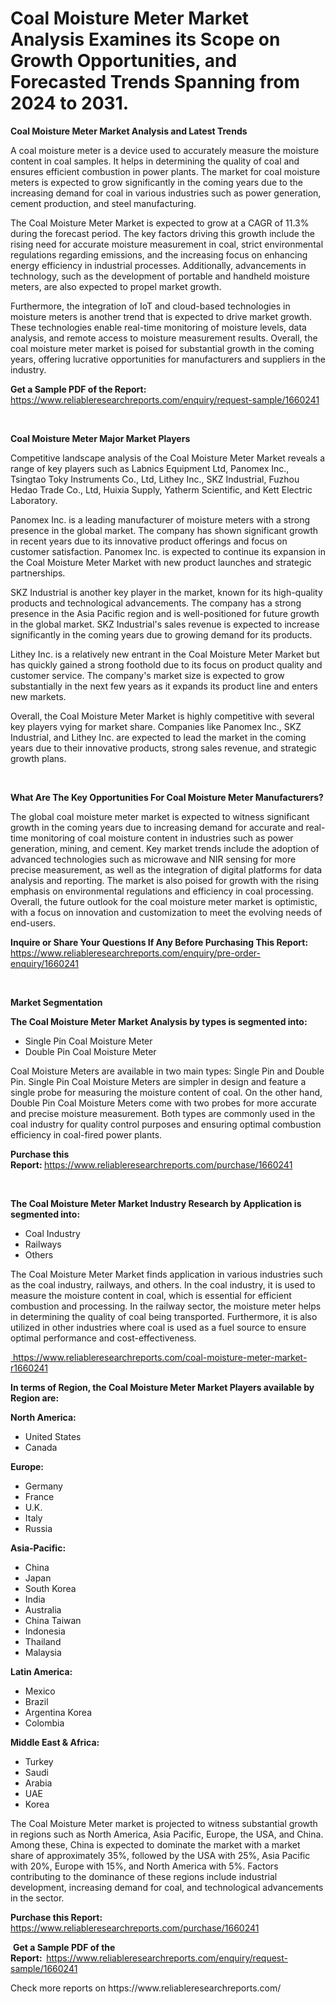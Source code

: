 <p><h1>Coal Moisture Meter Market Analysis Examines its Scope on Growth Opportunities, and Forecasted Trends Spanning from 2024 to 2031.</h1></p><p><strong>Coal Moisture Meter Market Analysis and Latest Trends</strong></p>
<p><p>A coal moisture meter is a device used to accurately measure the moisture content in coal samples. It helps in determining the quality of coal and ensures efficient combustion in power plants. The market for coal moisture meters is expected to grow significantly in the coming years due to the increasing demand for coal in various industries such as power generation, cement production, and steel manufacturing.</p><p>The Coal Moisture Meter Market is expected to grow at a CAGR of 11.3% during the forecast period. The key factors driving this growth include the rising need for accurate moisture measurement in coal, strict environmental regulations regarding emissions, and the increasing focus on enhancing energy efficiency in industrial processes. Additionally, advancements in technology, such as the development of portable and handheld moisture meters, are also expected to propel market growth.</p><p>Furthermore, the integration of IoT and cloud-based technologies in moisture meters is another trend that is expected to drive market growth. These technologies enable real-time monitoring of moisture levels, data analysis, and remote access to moisture measurement results. Overall, the coal moisture meter market is poised for substantial growth in the coming years, offering lucrative opportunities for manufacturers and suppliers in the industry.</p></p>
<p><strong>Get a Sample PDF of the Report:&nbsp;</strong> <a href="https://www.reliableresearchreports.com/enquiry/request-sample/1660241">https://www.reliableresearchreports.com/enquiry/request-sample/1660241</a></p>
<p>&nbsp;</p>
<p><strong>Coal Moisture Meter Major Market Players</strong></p>
<p><p>Competitive landscape analysis of the Coal Moisture Meter Market reveals a range of key players such as Labnics Equipment Ltd, Panomex Inc., Tsingtao Toky Instruments Co., Ltd, Lithey Inc., SKZ Industrial, Fuzhou Hedao Trade Co., Ltd, Huixia Supply, Yatherm Scientific, and Kett Electric Laboratory.</p><p>Panomex Inc. is a leading manufacturer of moisture meters with a strong presence in the global market. The company has shown significant growth in recent years due to its innovative product offerings and focus on customer satisfaction. Panomex Inc. is expected to continue its expansion in the Coal Moisture Meter Market with new product launches and strategic partnerships.</p><p>SKZ Industrial is another key player in the market, known for its high-quality products and technological advancements. The company has a strong presence in the Asia Pacific region and is well-positioned for future growth in the global market. SKZ Industrial's sales revenue is expected to increase significantly in the coming years due to growing demand for its products.</p><p>Lithey Inc. is a relatively new entrant in the Coal Moisture Meter Market but has quickly gained a strong foothold due to its focus on product quality and customer service. The company's market size is expected to grow substantially in the next few years as it expands its product line and enters new markets.</p><p>Overall, the Coal Moisture Meter Market is highly competitive with several key players vying for market share. Companies like Panomex Inc., SKZ Industrial, and Lithey Inc. are expected to lead the market in the coming years due to their innovative products, strong sales revenue, and strategic growth plans.</p></p>
<p>&nbsp;</p>
<p><strong>What Are The Key Opportunities For Coal Moisture Meter Manufacturers?</strong></p>
<p><p>The global coal moisture meter market is expected to witness significant growth in the coming years due to increasing demand for accurate and real-time monitoring of coal moisture content in industries such as power generation, mining, and cement. Key market trends include the adoption of advanced technologies such as microwave and NIR sensing for more precise measurement, as well as the integration of digital platforms for data analysis and reporting. The market is also poised for growth with the rising emphasis on environmental regulations and efficiency in coal processing. Overall, the future outlook for the coal moisture meter market is optimistic, with a focus on innovation and customization to meet the evolving needs of end-users.</p></p>
<p><strong>Inquire or Share Your Questions If Any Before Purchasing This Report:</strong> <a href="https://www.reliableresearchreports.com/enquiry/pre-order-enquiry/1660241">https://www.reliableresearchreports.com/enquiry/pre-order-enquiry/1660241</a></p>
<p>&nbsp;</p>
<p><strong>Market Segmentation</strong></p>
<p><strong>The Coal Moisture Meter Market Analysis by types is segmented into:</strong></p>
<p><ul><li>Single Pin Coal Moisture Meter</li><li>Double Pin Coal Moisture Meter</li></ul></p>
<p><p>Coal Moisture Meters are available in two main types: Single Pin and Double Pin. Single Pin Coal Moisture Meters are simpler in design and feature a single probe for measuring the moisture content of coal. On the other hand, Double Pin Coal Moisture Meters come with two probes for more accurate and precise moisture measurement. Both types are commonly used in the coal industry for quality control purposes and ensuring optimal combustion efficiency in coal-fired power plants.</p></p>
<p><strong>Purchase this Report:&nbsp;</strong><a href="https://www.reliableresearchreports.com/purchase/1660241">https://www.reliableresearchreports.com/purchase/1660241</a></p>
<p>&nbsp;</p>
<p><strong>The Coal Moisture Meter Market Industry Research by Application is segmented into:</strong></p>
<p><ul><li>Coal Industry</li><li>Railways</li><li>Others</li></ul></p>
<p><p>The Coal Moisture Meter Market finds application in various industries such as the coal industry, railways, and others. In the coal industry, it is used to measure the moisture content in coal, which is essential for efficient combustion and processing. In the railway sector, the moisture meter helps in determining the quality of coal being transported. Furthermore, it is also utilized in other industries where coal is used as a fuel source to ensure optimal performance and cost-effectiveness.</p></p>
<p><a href="https://www.reliableresearchreports.com/coal-moisture-meter-market-r1660241">&nbsp;https://www.reliableresearchreports.com/coal-moisture-meter-market-r1660241</a></p>
<p><strong>In terms of Region, the Coal Moisture Meter Market Players available by Region are:</strong></p>
<p>
    <p> <strong> North America: </strong>
        <ul>
            <li>United States</li>
            <li>Canada</li>
        </ul>
        </p> 
    <p> <strong> Europe: </strong>
        <ul>
            <li>Germany</li>
            <li>France</li>
            <li>U.K.</li>
            <li>Italy</li>
            <li>Russia</li>
        </ul>
        </p> 
    <p> <strong> Asia-Pacific: </strong>
        <ul>
            <li>China</li>
            <li>Japan</li>
            <li>South Korea</li>
            <li>India</li>
            <li>Australia</li>
            <li>China Taiwan</li>
            <li>Indonesia</li>
            <li>Thailand</li>
            <li>Malaysia</li>
        </ul>
        </p> 
    <p> <strong> Latin America: </strong>
        <ul>
            <li>Mexico</li>
            <li>Brazil</li>
            <li>Argentina Korea</li>
            <li>Colombia</li>
        </ul>
        </p> 
    <p> <strong> Middle East & Africa: </strong>
        <ul>
            <li>Turkey</li>
            <li>Saudi</li>
            <li>Arabia</li>
            <li>UAE</li>
            <li>Korea</li>
        </ul>
    </p>
    </p>
<p><p>The Coal Moisture Meter market is projected to witness substantial growth in regions such as North America, Asia Pacific, Europe, the USA, and China. Among these, China is expected to dominate the market with a market share of approximately 35%, followed by the USA with 25%, Asia Pacific with 20%, Europe with 15%, and North America with 5%. Factors contributing to the dominance of these regions include industrial development, increasing demand for coal, and technological advancements in the sector.</p></p>
<p><strong>Purchase this Report: </strong><a href="https://www.reliableresearchreports.com/purchase/1660241">https://www.reliableresearchreports.com/purchase/1660241</a></p>
<p>&nbsp;<strong>Get a Sample PDF of the Report:&nbsp;&nbsp;</strong><a href="https://www.reliableresearchreports.com/enquiry/request-sample/1660241">https://www.reliableresearchreports.com/enquiry/request-sample/1660241</a></p>
<p><strong></strong></p>
<p>Check more reports on https://www.reliableresearchreports.com/</p>